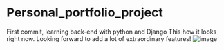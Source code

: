 # Personal_portfolio_project
First commit, learning back-end with python and Django
This how it looks right now. Looking forward to add a lot of extraordinary features!
![image](https://user-images.githubusercontent.com/48437340/224074635-fae48fd0-505e-4b0b-9996-51b228ae2dd9.png)
